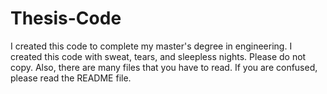 # Thesis-Code
I created this code to complete my master's degree in engineering. I created this code with sweat, tears, and sleepless nights. Please do not copy. Also, there are many files that you have to read. If you are confused, please read the README file.
